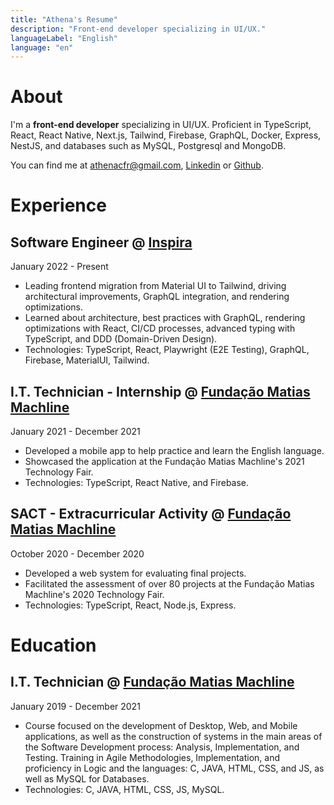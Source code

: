 ```yaml
---
title: "Athena's Resume"
description: "Front-end developer specializing in UI/UX."
languageLabel: "English"
language: "en"
---
```


# About

I'm a **front-end developer** specializing in UI/UX. Proficient in TypeScript, React, React Native, Next.js, Tailwind, Firebase, GraphQL, Docker, Express, NestJS, and databases such as MySQL, Postgresql and MongoDB.

You can find me at <athenacfr@gmail.com>, [Linkedin](https://www.linkedin.com/in/athenafreitas) or [Github](https://github.com/athenacfr).

# Experience

## Software Engineer @ [Inspira](https://www.linkedin.com/company/inspiralegal/)

January 2022 - Present

- Leading frontend migration from Material UI to Tailwind, driving architectural improvements, GraphQL integration, and rendering optimizations.
- Learned about architecture, best practices with GraphQL, rendering optimizations with React, CI/CD processes, advanced typing with TypeScript, and DDD (Domain-Driven Design).
- Technologies: TypeScript, React, Playwright (E2E Testing), GraphQL, Firebase, MaterialUI, Tailwind.

## I.T. Technician - Internship @ [Fundação Matias Machline](http://fundacaomatiasmachline.org.br/)

January 2021 - December 2021

- Developed a mobile app to help practice and learn the English language.
- Showcased the application at the Fundação Matias Machline's 2021 Technology Fair.
- Technologies: TypeScript, React Native, and Firebase.

## SACT - Extracurricular Activity @ [Fundação Matias Machline](http://fundacaomatiasmachline.org.br/)

October 2020 - December 2020

- Developed a web system for evaluating final projects.
- Facilitated the assessment of over 80 projects at the Fundação Matias Machline's 2020 Technology Fair.
- Technologies: TypeScript, React, Node.js, Express.

# Education

## I.T. Technician @ [Fundação Matias Machline](http://fundacaomatiasmachline.org.br/)

January 2019 - December 2021

- Course focused on the development of Desktop, Web, and Mobile applications, as well as the construction of systems in the main areas of the Software Development process: Analysis, Implementation, and Testing. Training in Agile Methodologies, Implementation, and proficiency in Logic and the languages: C, JAVA, HTML, CSS, and JS, as well as MySQL for Databases.
- Technologies: C, JAVA, HTML, CSS, JS, MySQL.
